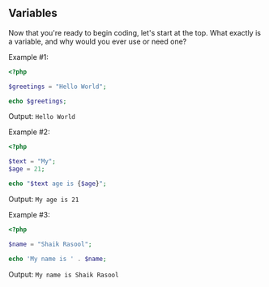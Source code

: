 ## Variables

Now that you're ready to begin coding, let's start at the top. What exactly is a variable, and why would you ever use or need one?

Example #1:
```php
<?php

$greetings = "Hello World";

echo $greetings;
```
Output: `Hello World`

Example #2:
```php
<?php

$text = "My";
$age = 21;

echo "$text age is {$age}";
```
Output: `My age is 21`

Example #3:
```php
<?php

$name = "Shaik Rasool";

echo 'My name is ' . $name;
```
Output: `My name is Shaik Rasool`
